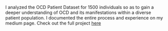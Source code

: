 I analyzed the OCD Patient Dataset for 1500 individuals so as to gain a deeper understanding of OCD and its manifestations within a diverse patient population.
I documented the entire process and experience on my medium page. Check out the full project [here](https://adegbola.medium.com/ocd-patients-data-analysis-0ff57d947c07)
